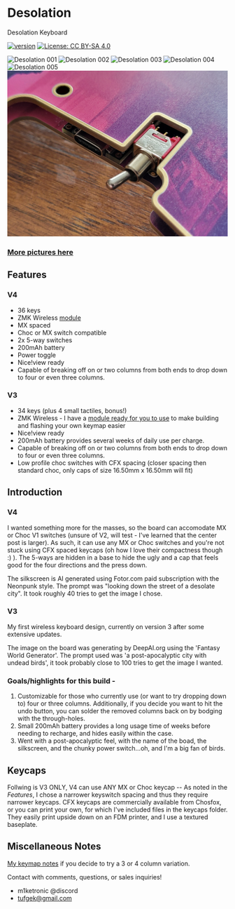 # Desolation
Desolation Keyboard

[![version](https://img.shields.io/badge/version-4.0.0-blue)](#)
[![License: CC BY-SA 4.0](https://img.shields.io/badge/License-CC%20BY--SA%204.0-lightgrey.svg)](https://creativecommons.org/licenses/by-sa/4.0/)

![Desolation 001](images/deso_v4_001.jpg)
![Desolation 002](images/deso_v4_002.jpg)
![Desolation 003](images/deso_v4_003.jpg)
![Desolation 004](images/deso_v4_004.jpg)
![Desolation 005](images/deso_v4_005.jpg)
![Desolation 006](images/deso_v4_006.jpg)

### [More pictures here](images/gallery.md)



## Features
### V4
- 36 keys
- ZMK Wireless [module](https://github.com/miketronic/zmk-keyboards-desolation/tree/main)
- MX spaced
- Choc or MX switch compatible
- 2x 5-way switches
- 200mAh battery
- Power toggle
- Nice!view ready
- Capable of breaking off on or two columns from both ends to drop down to four or even three columns.

### V3
- 34 keys (plus 4 small tactiles, bonus!)
- ZMK Wireless - I have a [module ready for you to use](https://github.com/miketronic/zmk-keyboards-desolation/tree/main) to make building and flashing your own keymap easier
- Nice!view ready
- 200mAh battery provides several weeks of daily use per charge.
- Capable of breaking off on or two columns from both ends to drop down to four or even three columns.
- Low profile choc switches with CFX spacing (closer spacing then standard choc, only caps of size 16.50mm x 16.50mm will fit)



## Introduction

### V4
I wanted something more for the masses, so the board can accomodate MX or Choc V1 switches (unsure of V2, will test - I've learned that the center post is larger).  As such, it can use any MX or Choc switches and you're not stuck using CFX spaced keycaps (oh how I love their compactness though :) ).  The 5-ways are hidden in a base to hide the ugly and a cap that feels good for the four directions and the press down.
  
  The silkscreen is AI generated using Fotor.com paid subscription with the Neonpunk style.  The prompt was "looking down the street of a desolate city".  It took roughly 40 tries to get the image I chose.

### V3
My first wireless keyboard design, currently on version 3 after some extensive updates.

The image on the board was generating by DeepAI.org using the 'Fantasy World Generator'.  The prompt used was 'a post-apocalyptic city with undead birds', it took probably close to 100 tries to get the image I wanted.

### Goals/highlights for this build -

  1. Customizable for those who currently use (or want to try dropping down to) four or three columns.  Additionally, if you decide you want to hit the undo button, you can solder the removed columns back on by bodging with the through-holes.
  2. Small 200mAh battery provides a long usage time of weeks before needing to recharge, and hides easily within the case.
  3. Went with a post-apocalyptic feel, with the name of the boad, the silkscreen, and the chunky power switch...oh, and I'm a big fan of birds.




## Keycaps

Follwing is V3 ONLY, V4 can use ANY MX or Choc keycap 
  -- As noted in the *Features*, I chose a narrower keyswitch spacing and thus they require narrower keycaps.  CFX keycaps are commercially available from Chosfox, or you can print your own, for which I've included files in the keycaps folder.  They easily print upside down on an FDM printer, and I use a textured baseplate.



## Miscellaneous Notes
[My keymap notes](https://github.com/miketronic/MM20-keyboard-layout) if you decide to try a 3 or 4 column variation.





Contact with comments, questions, or sales inquiries!
- m1ketronic @discord
- tufgek@gmail.com
